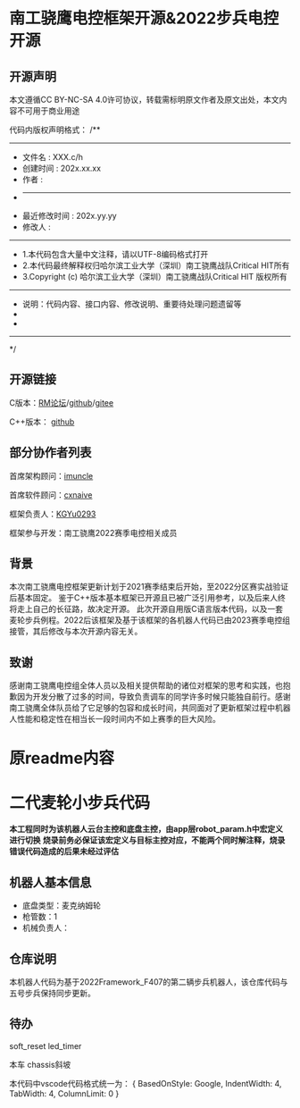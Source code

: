 # 南工骁鹰电控框架开源&2022步兵电控开源
## 开源声明
本文遵循CC BY-NC-SA 4.0许可协议，转载需标明原文作者及原文出处，本文内容不可用于商业用途

代码内版权声明格式：
/**
  ******************************************************************************
  * 文件名          : XXX.c/h
  * 创建时间        : 202x.xx.xx
  * 作者            : 
  * ----------------------------------------------------------------------------
  * 最近修改时间    : 202x.yy.yy
  * 修改人          : 
  ******************************************************************************
  * 1.本代码包含大量中文注释，请以UTF-8编码格式打开
  * 2.本代码最终解释权归哈尔滨工业大学（深圳）南工骁鹰战队Critical HIT所有
  * 3.Copyright (c) 哈尔滨工业大学（深圳）南工骁鹰战队Critical HIT 版权所有
  ******************************************************************************
  * 说明：代码内容、接口内容、修改说明、重要待处理问题遗留等
  * 
  * 
  ******************************************************************************
  */

## 开源链接
C版本：[RM论坛](https://bbs.robomaster.com/article/19321)/[github](https://github.com/KGYu0293/Infantry2022V2_mecanum_f407)/[gitee](https://gitee.com/KGYu/Infantry2022V2_mecanum_f407)

C++版本：
[github](https://github.com/cxnaive/Framework_F407_cpp)

## 部分协作者列表
首席架构顾问：[imuncle](https://github.com/imuncle)

首席软件顾问：[cxnaive](https://github.com/cxnaive)

框架负责人：[KGYu0293](https://github.com/KGYu0293)

框架参与开发：南工骁鹰2022赛季电控相关成员

## 背景
本次南工骁鹰电控框架更新计划于2021赛季结束后开始，至2022分区赛实战验证后基本固定。
鉴于C++版本基本框架已开源且已被广泛引用参考，以及后来人终将走上自己的长征路，故决定开源。
此次开源自用版C语言版本代码，以及一套麦轮步兵例程。2022后该框架及基于该框架的各机器人代码已由2023赛季电控组接管，其后修改与本次开源内容无关。

## 致谢
感谢南工骁鹰电控组全体人员以及相关提供帮助的诸位对框架的思考和实践，也抱歉因为开发分散了过多的时间，导致负责调车的同学许多时候只能独自前行。感谢南工骁鹰全体队员给了它足够的包容和成长时间，共同面对了更新框架过程中机器人性能和稳定性在相当长一段时间内不如上赛季的巨大风险。



# 原readme内容
# 二代麦轮小步兵代码
**本工程同时为该机器人云台主控和底盘主控，由app层robot_param.h中宏定义进行切换**
**烧录前务必保证该宏定义与目标主控对应，不能两个同时解注释，烧录错误代码造成的后果未经过评估**

## 机器人基本信息
* 底盘类型：麦克纳姆轮
* 枪管数：1
* 机械负责人：

## 仓库说明
本机器人代码为基于2022Framework_F407的第二辆步兵机器人，该仓库代码与五号步兵保持同步更新。

## 待办
soft_reset
led_timer

本车
chassis斜坡

本代码中vscode代码格式统一为：
{ BasedOnStyle: Google, IndentWidth: 4, TabWidth: 4, ColumnLimit: 0 }